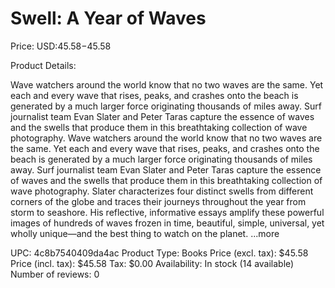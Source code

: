 # Swell: A Year of Waves

Price: USD:$45.58-$45.58

Product Details:

Wave watchers around the world know that no two waves are the same. Yet each and every wave that rises, peaks, and crashes onto the beach is generated by a much larger force originating thousands of miles away. Surf journalist team Evan Slater and Peter Taras capture the essence of waves and the swells that produce them in this breathtaking collection of wave photography. Wave watchers around the world know that no two waves are the same. Yet each and every wave that rises, peaks, and crashes onto the beach is generated by a much larger force originating thousands of miles away. Surf journalist team Evan Slater and Peter Taras capture the essence of waves and the swells that produce them in this breathtaking collection of wave photography. Slater characterizes four distinct swells from different corners of the globe and traces their journeys throughout the year from storm to seashore. His reflective, informative essays amplify these powerful images of hundreds of waves frozen in time, beautiful, simple, universal, yet wholly unique—and the best thing to watch on the planet. ...more

UPC: 4c8b7540409da4ac
Product Type: Books
Price (excl. tax): $45.58
Price (incl. tax): $45.58
Tax: $0.00
Availability: In stock (14 available)
Number of reviews: 0